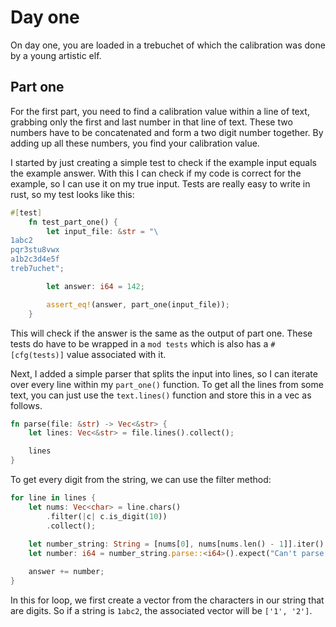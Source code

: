 # Day one

On day one, you are loaded in a trebuchet of which the calibration was done by a young artistic elf.

## Part one

For the first part, you need to find a calibration value within a line of text, grabbing only the first and last number in that line of text. These two numbers have to be concatenated and form a two digit number together. By adding up all these numbers, you find your calibration value.

I started by just creating a simple test to check if the example input equals the example answer. With this I can check if my code is correct for the example, so I can use it on my true input. Tests are really easy to write in rust, so my test looks like this:

```rust
#[test]
    fn test_part_one() {
        let input_file: &str = "\
1abc2
pqr3stu8vwx
a1b2c3d4e5f
treb7uchet";

        let answer: i64 = 142;

        assert_eq!(answer, part_one(input_file));
    }
```

This will check if the answer is the same as the output of part one. These tests do have to be wrapped in a `mod tests` which is also has a `#[cfg(tests)]` value associated with it.

Next, I added a simple parser that splits the input into lines, so I can iterate over every line within my `part_one()` function. To get all the lines from some text, you can just use the `text.lines()` function and store this in a vec as follows.

```rust
fn parse(file: &str) -> Vec<&str> {
    let lines: Vec<&str> = file.lines().collect();

    lines
}
```

To get every digit from the string, we can use the filter method:

```rust
for line in lines {
    let nums: Vec<char> = line.chars()
        .filter(|c| c.is_digit(10))
        .collect();
    
    let number_string: String = [nums[0], nums[nums.len() - 1]].iter().collect();
    let number: i64 = number_string.parse::<i64>().expect("Can't parse string!");

    answer += number;
}
```

In this for loop, we first create a vector from the characters in our string that are digits. So if a string is `1abc2`, the associated vector will be `['1', '2']`.